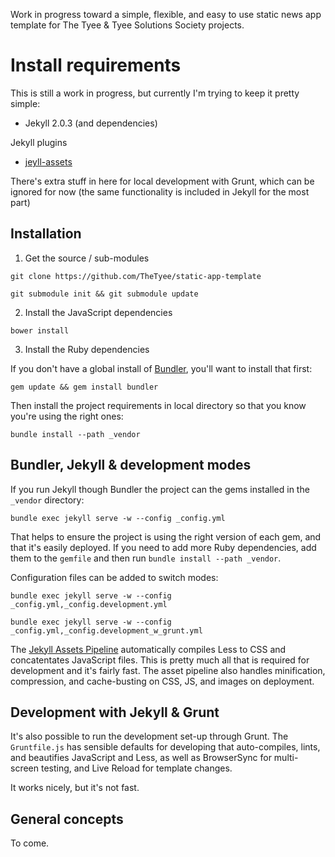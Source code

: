 
Work in progress toward a simple, flexible, and easy to use static news app template for The Tyee & Tyee Solutions Society projects.

# Install requirements

This is still a work in progress, but currently I'm trying to keep it pretty simple:
* Jekyll 2.0.3 (and dependencies)

Jekyll plugins
* [jeyll-assets](https://github.com/ixti/jekyll-assets)

There's extra stuff in here for local development with Grunt, which can be ignored for now (the same functionality is included in Jekyll for the most part)

## Installation

1. Get the source / sub-modules

`git clone https://github.com/TheTyee/static-app-template`

`git submodule init && git submodule update`

2. Install the JavaScript dependencies

`bower install`

3. Install the Ruby dependencies

If you don't have a global install of [Bundler](http://bundler.io/), you'll want to install that first:

`gem update && gem install bundler`

Then install the project requirements in local directory so that you know you're using the right ones:

`bundle install --path _vendor`

## Bundler, Jekyll & development modes

If you run Jekyll though Bundler the project can the gems installed in the `_vendor` directory:

`bundle exec jekyll serve -w --config _config.yml`

That helps to ensure the project is using the right version of each gem, and that it's easily deployed. If you need to add more Ruby dependencies, add them to the `gemfile` and then run `bundle install --path _vendor`.

Configuration files can be added to switch modes:

`bundle exec jekyll serve -w --config _config.yml,_config.development.yml`

`bundle exec jekyll serve -w --config _config.yml,_config.development_w_grunt.yml`

The [Jekyll Assets Pipeline](http://ixti.net/jekyll-assets/) automatically compiles Less to CSS and concatentates JavaScript files. This is pretty much all that is required for development and it's fairly fast. The asset pipeline also handles minification, compression, and cache-busting on CSS, JS, and images on deployment.

## Development with Jekyll & Grunt

It's also possible to run the development set-up through Grunt. The `Gruntfile.js` has sensible defaults for developing that auto-compiles, lints, and beautifies JavaScript and Less, as well as BrowserSync for multi-screen testing, and Live Reload for template changes.

It works nicely, but it's not fast.

## General concepts

To come.
